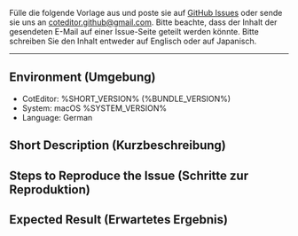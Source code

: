 
Fülle die folgende Vorlage aus und poste sie auf [GitHub Issues](https://github.com/coteditor/CotEditor/issues) oder sende sie uns an <coteditor.github@gmail.com>. Bitte beachte, dass der Inhalt der gesendeten E-Mail auf einer Issue-Seite geteilt werden könnte. Bitte schreiben Sie den Inhalt entweder auf Englisch oder auf Japanisch.

-----------------------------------------------

## Environment (Umgebung)

- CotEditor: %SHORT_VERSION% (%BUNDLE_VERSION%)
- System: macOS %SYSTEM_VERSION%
- Language: German


## Short Description (Kurzbeschreibung)

<!-- Schreibe hier deinen Kommentar -->


## Steps to Reproduce the Issue (Schritte zur Reproduktion)

<!-- Schreibe hier deinen Kommentar -->


## Expected Result (Erwartetes Ergebnis)

<!-- Schreibe hier deinen Kommentar -->
